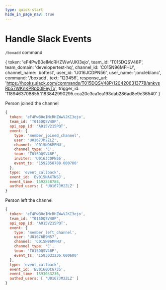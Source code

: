 ```yaml
---
type: quick-start
hide_in_page_nav: true
---
```


# Handle Slack Events

`/boxadd` command

{
  token: 'eF4PwB0eIMcRHZWwVJKI3ejo',
  team_id: 'T015DQSV48P',
  team_domain: 'developertest-hq',
  channel_id: 'C015N96MFHU',
  channel_name: 'bottest',
  user_id: 'U016JCDPN56',
  user_name: 'joncleblanc',
  command: '/boxadd',
  text: '123456',
  response_url: 'https://hooks.slack.com/commands/T015DQSV48P/1204206313778/ankvsRb57WKnKPRp00lFeyTx',
  trigger_id: '1189463708855.1183842990295.cca20c3ca1ea193dab286ad8e9e36540'
}


Person joined the channel

```javascript
{
  token: 'eF4PwB0eIMcRHZWwVJKI3ejo',
  team_id: 'T015DQSV48P',
  api_app_id: 'A015V215PQT',
  event: {
    type: 'member_joined_channel',
    user: 'U0167JM2ZLZ',
    channel: 'C015N96MFHU',
    channel_type: 'C',
    team: 'T015DQSV48P',
    inviter: 'U016JCDPN56',
    event_ts: '1592858788.000700'
  },
  type: 'event_callback',
  event_id: 'Ev015NAXTNSJ',
  event_time: 1592858788,
  authed_users: [ 'U0167JM2ZLZ' ]
}
```

Person left the channel

```javascript
{
  token: 'eF4PwB0eIMcRHZWwVJKI3ejo',
  team_id: 'T015DQSV48P',
  api_app_id: 'A015V215PQT',
  event: {
    type: 'member_left_channel',
    user: 'U01676B9N57',
    channel: 'C015N96MFHU',
    channel_type: 'C',
    team: 'T015DQSV48P',
    event_ts: '1593033236.000600'
  },
  type: 'event_callback',
  event_id: 'Ev0160DCG735',
  event_time: 1593033236,
  authed_users: [ 'U0167JM2ZLZ' ]
}
```
